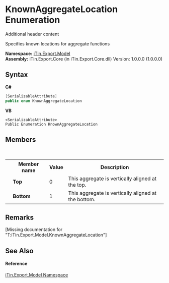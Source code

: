 # KnownAggregateLocation Enumeration
Additional header content 

Specifies known locations for aggregate functions

**Namespace:**&nbsp;<a href="N_iTin_Export_Model">iTin.Export.Model</a><br />**Assembly:**&nbsp;iTin.Export.Core (in iTin.Export.Core.dll) Version: 1.0.0.0 (1.0.0.0)

## Syntax

**C#**<br />
``` C#
[SerializableAttribute]
public enum KnownAggregateLocation
```

**VB**<br />
``` VB
<SerializableAttribute>
Public Enumeration KnownAggregateLocation
```


## Members
&nbsp;<table><tr><th></th><th>Member name</th><th>Value</th><th>Description</th></tr><tr><td /><td target="F:iTin.Export.Model.KnownAggregateLocation.Top">**Top**</td><td>0</td><td>This aggregate is vertically aligned at the top.</td></tr><tr><td /><td target="F:iTin.Export.Model.KnownAggregateLocation.Bottom">**Bottom**</td><td>1</td><td>This aggregate is vertically aligned at the bottom.</td></tr></table>

## Remarks
\[Missing <remarks> documentation for "T:iTin.Export.Model.KnownAggregateLocation"\]

## See Also


#### Reference
<a href="N_iTin_Export_Model">iTin.Export.Model Namespace</a><br />